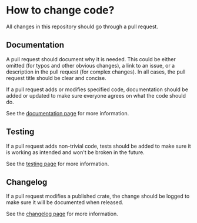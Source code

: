 # How to change code?

All changes in this repository should go through a pull request.

## Documentation

A pull request should document why it is needed. This could be either omitted (for typos and other
obvious changes), a link to an issue, or a description in the pull request (for complex changes). In
all cases, the pull request title should be clear and concise.

If a pull request adds or modifies specified code, documentation should be added or updated to make
sure everyone agrees on what the code should do.

See the [documentation page](./documentation.md) for more information.

## Testing

If a pull request adds non-trivial code, tests should be added to make sure it is working as
intended and won't be broken in the future.

See the [testing page](./testing.md) for more information.

## Changelog

If a pull request modifies a published crate, the change should be logged to make sure it will be
documented when released.

See the [changelog page](./changelog.md) for more information.
